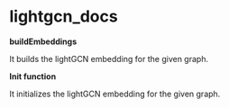 # lightgcn_docs



**buildEmbeddings**

It builds the lightGCN embedding for the given graph.

**Init function**

It initializes the lightGCN embedding for the given graph.